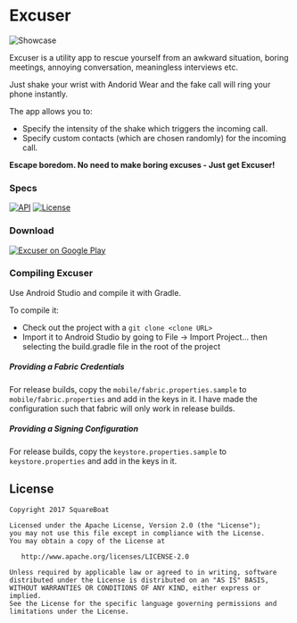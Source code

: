 # Excuser

![Showcase](https://github.com/squareboat/Excuser/blob/master/art/feature_graphics.png)

Excuser is a utility app to rescue yourself from an awkward situation, boring meetings, annoying conversation, meaningless interviews etc.

Just shake your wrist with Andorid Wear and the fake call will ring your phone instantly.

The app allows you to:

* Specify the intensity of the shake which triggers the incoming call.
* Specify custom contacts (which are chosen randomly) for the incoming call.

**Escape boredom. No need to make boring excuses - Just get Excuser!**

### Specs

[![API](https://img.shields.io/badge/API-21%2B-brightgreen.svg?style=flat)](https://android-arsenal.com/api?level=21)
[![License](https://img.shields.io/badge/license-Apache%202.0-blue.svg)](https://github.com/squareboat/Excuser/blob/master/LICENSE)

### Download

[![Excuser on Google Play](https://github.com/squareboat/Excuser/blob/master/art/google_play.png)](https://play.google.com/store/apps/details?id=com.squareboat.excuser)


### Compiling Excuser
Use Android Studio and compile it with Gradle. 

To compile it:

* Check out the project with a `git clone <clone URL>`
* Import it to Android Studio by going to File -> Import Project... then selecting the build.gradle file in the root of the project

##### Providing a Fabric Credentials
For release builds, copy the `mobile/fabric.properties.sample` to `mobile/fabric.properties` and add in the keys in it. I have made the configuration such that fabric will only work in release builds.

##### Providing a Signing Configuration
For release builds, copy the `keystore.properties.sample` to `keystore.properties` and add in the keys in it.


## License


    Copyright 2017 SquareBoat

    Licensed under the Apache License, Version 2.0 (the "License");
    you may not use this file except in compliance with the License.
    You may obtain a copy of the License at

       http://www.apache.org/licenses/LICENSE-2.0

    Unless required by applicable law or agreed to in writing, software
    distributed under the License is distributed on an "AS IS" BASIS,
    WITHOUT WARRANTIES OR CONDITIONS OF ANY KIND, either express or implied.
    See the License for the specific language governing permissions and
    limitations under the License.
